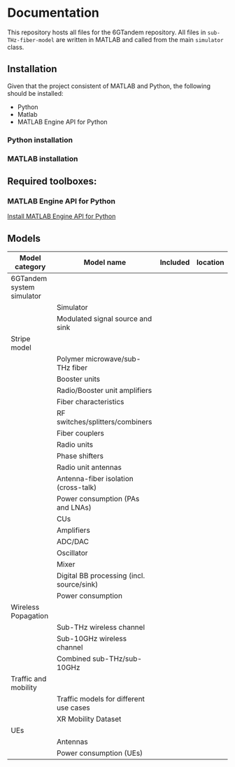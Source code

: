 # Documentation

This repository hosts all files for the 6GTandem repository.
All files in `sub-THz-fiber-model` are written in MATLAB and called from the main `simulator` class.


## Installation

Given that the project consistent of MATLAB and Python, the following should be installed:
- Python
- Matlab
- MATLAB Engine API for Python

### Python installation


### MATLAB installation

Required toolboxes:
- 

### MATLAB Engine API for Python

[Install MATLAB Engine API for Python](https://www.mathworks.com/help/matlab/matlab_external/install-the-matlab-engine-for-python.html)


## Models

| **Model category**                       | **Model name**                       | **Included**               | **location** |
|-------------------------------------------------------|-------------------------------------------------------|-------------------------------------------------------|-------------------------------------------------------|
| 6GTandem system simulator                 |  
||    Simulator     | 
||    Modulated signal source and sink     |   
| Stripe model                              |   
|| Polymer microwave/sub-THz fiber           |   
|| Booster units                             |   
|| Radio/Booster unit amplifiers             |   
|| Fiber characteristics                   |   
|| RF switches/splitters/combiners           |   
|| Fiber couplers                            |   
|| Radio units                               |   
|| Phase shifters                            |   
|| Radio unit antennas                       |   
|| Antenna-fiber isolation (cross-talk)      |  
|| Power consumption (PAs and LNAs)          |   
|| CUs                                  		|  
|| Amplifiers                                |   
|| ADC/DAC                                   |   
|| Oscillator                                |   
|| Mixer                                     |   
|| Digital BB processing (incl. source/sink) |   
|| Power consumption                         |   
| Wireless Popagation |
|| Sub-THz wireless channel                  |   
|| Sub-10GHz wireless channel                |   
|| Combined sub-THz/sub-10GHz                |   
| Traffic and mobility    |   
|| Traffic models for different use cases    |   
|| XR Mobility Dataset                       |   
| UEs                       |   
|| Antennas                                  |   
|| Power consumption (UEs)              		|        
